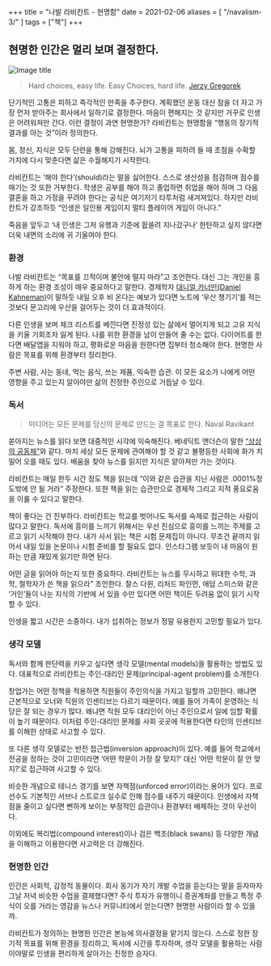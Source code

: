 +++
title = "나발 라비칸트 - 현명함"
date = 2021-02-06
aliases = [
    "/navalism-3/"
]
tags = ["책"]
+++

## 현명한 인간은 멀리 보며 결정한다.

![Image title](https://bear-images.sfo2.cdn.digitaloceanspaces.com/kang-1662213878.webp)

> Hard choices, easy life. Easy Choices, hard life.
> [Jerzy Gregorek](https://medium.com/mind-cafe/hard-choices-easy-life-what-should-they-mean-to-you-206fc87c78cf#:\~:text=%E2%80%9CHard%20choices%2C%20easy%20life.,point%20in%20his%20TED%20talk.)

단기적인 고통은 피하고 즉각적인 만족을 추구한다. 계획했던 운동 대신 잠을 더 자고 가장 먼저 받아주는 회사에서 일하기로 결정한다. 마음이 편해지는 것 같지만 거꾸로 인생은 어려워져만 간다. 이런 결정이 과연 현명한가? 라비칸트는 현명함을 “행동의 장기적 결과를 아는 것”이라 정의한다.

몸, 정신, 지식은 모두 단련을 통해 강해진다. 뇌가 고통을 피하려 들 때 초점을 수확할 가치에 다시 맞춘다면 삶은 수월해지기 시작한다.

라비칸트는 ‘해야 한다’(should)라는 말을 싫어한다. 스스로 생산성을 점검하며 점수를 매기는 것 또한 거부한다. 학생은 공부를 해야 하고 졸업하면 취업을 해야 하며 그 다음 결혼을 하고 가정을 꾸려야 한다는 공식은 여기저기 타투처럼 새겨져있다. 하지만 라비칸트가 강조하듯 “인생은 일인용 게임이지 멀티 플레이어 게임이 아니다.”

죽음을 앞두고 ‘내 인생은 그저 유행과 기준에 휩쓸려 지나갔구나’ 한탄하고 싶지 않다면 더욱 내면의 소리에 귀 기울여야 한다.

### 환경

나발 라비칸트는 “목표를 끄적이며 불안에 떨지 마라”고 조언한다. 대신 그는 개인을 흥하게 하는 환경 조성이 매우 중요하다고 말한다. 경제학자 [대니얼 카너만(Daniel Kahneman)](https://www.aladin.co.kr/shop/wproduct.aspx?ItemId=140135544)이 말하듯 내일 오후 비 온다는 예보가 있다면 노트에 ‘우산 챙기기’를 적는 것보다 문고리에 우산을 걸어두는 것이 더 효과적이다.

다른 인생을 보며 체크 리스트를 베낀다면 진정성 있는 삶에서 멀어지게 되고 고유 지식을 키울 기회조차 잃게 된다. 나를 위한 환경을 남이 만들어 줄 수는 없다. 다이어트를 한다면 배달앱을 지워야 하고, 평화로운 마음을 원한다면 집부터 청소해야 한다. 현명한 사람은 목표를 위해 환경부터 정리한다.

주변 사람, 사는 동네, 먹는 음식, 쓰는 제품, 익숙한 습관. 이 모든 요소가 나에게 어떤 영향을 주고 있는지 알아야만 삶의 진정한 주인으로 거듭날 수 있다.

### 독서

> 미디어는 모든 문제를 당신의 문제로 만드는 걸 목표로 한다.
> Naval Ravikant

쏟아지는 뉴스를 읽다 보면 대중적인 시각에 익숙해진다. 베네딕트 앤더슨이 말한 [“상상의 공동체”](https://www.pressian.com/pages/articles/243215?no=243215)와 같다. 마치 세상 모든 문제에 관여해야 할 것 같고 불평등한 사회에 화가 치밀어 오를 때도 있다. 배움을 찾아 뉴스를 읽지만 지식은 얕아져만 가는 것이다.

라비칸트는 매일 한두 시간 정도 책을 읽는데 “이와 같은 습관을 지닌 사람은 .0001%정도밖에 안 될 거라” 주장한다. 또한 책을 읽는 습관만으로 경제적 그리고 지적 풍요로움을 이룰 수 있다고 말한다.

책이 좋다는 건 진부하다. 라비칸트는 학교를 벗어나도 독서를 숙제로 접근하는 사람이 많다고 말한다. 독서에 흥미를 느끼기 위해서는 우선 진심으로 흥미를 느끼는 주제를 고르고 읽기 시작해야 한다. 내가 사서 읽는 책은 시험 문제집이 아니다. 무조건 끝까지 읽어서 내일 있을 논문이나 시험 준비를 할 필요도 없다. 인스타그램 보듯이 내 마음이 원하는 만큼 재밌게 읽기만 하면 된다.

어떤 글을 읽어야 하는지 또한 중요하다. 라비칸트는 뉴스를 무시하고 위대한 수학, 과학, 철학자가 쓴 책을 읽으라” 조언한다. 찰스 다윈, 리처드 파인먼, 애덤 스미스와 같은 ‘거인’들이 나눈 지식의 기반에 서 있을 수만 있다면 어떤 책이든 두려움 없이 읽기 시작할 수 있다.

인생을 짧고 시간은 소중하다. 내가 섭취하는 정보가 정말 유용한지 고민할 필요가 있다.

### 생각 모델

독서와 함께 판단력을 키우고 싶다면 생각 모델(mental models)을 활용하는 방법도 있다. 대표적으로 라비칸트는 주인-대리인 문제(principal-agent problem)를 소개한다.

창업가는 어떤 정책을 적용하면 직원들이 주인의식을 가지고 일할까 고민한다. 왜냐면 근본적으로 오너와 직원의 인센티브는 다르기 때문이다. 예를 들어 가족이 운영하는 식당은 잘 되는 경우가 많다. 왜냐면 직원 모두 대리인이 아닌 주인으로서 일에 임할 확률이 높기 때문이다. 이처럼 주인-대리인 문제를 사회 곳곳에 적용한다면 타인의 인센티브를 이해한 상태로 사고할 수 있다.

또 다른 생각 모델로는 반전 접근법(inversion approach)이 있다. 예를 들어 학교에서 전공을 정하는 것이 고민이라면 ‘어떤 학문이 가장 잘 맞지?’ 대신 ‘어떤 학문이 잘 안 맞지?’로 접근하여 사고할 수 있다.

비슷한 개념으로 테니스 경기를 보면 자책점(unforced error)이라는 용어가 있다. 프로 선수도 기본적인 서브나 스트로크 실수로 인해 점수를 내주기 때문이다. 인생에서 자책점을 줄이고 싶다면 뻔하게 보이는 부정적인 습관이나 환경부터 배제하는 것이 우선이다.

이외에도 복리법(compound interest)이나 검은 백조(black swans) 등 다양한 개념을 이해하고 이용한다면 사고력은 더 강해진다.

### 현명한 인간

인간은 사회적, 감정적 동물이다. 회사 동기가 자기 개발 수업을 듣는다는 말을 듣자마자 그날 저녁 비슷한 수업을 결제했다면? 주식 투자가 유행이니 증권계좌를 만들고 특정 주식이 오를 거라는 영감을 뉴스나 커뮤니티에서 얻는다면? 현명한 사람이라 할 수 있을까.

라비칸트가 정의하는 현명한 인간은 본능에 의사결정을 맡기지 않는다. 스스로 정한 장기적 목표를 위해 환경을 정리하고, 독서에 시간을 투자하며, 생각 모델을 활용하는 사람이야말로 인생을 편리하게 살아가는 진정한 승자다.
